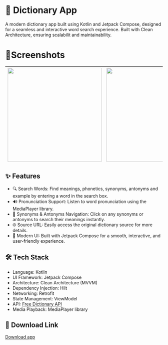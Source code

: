 # 📖 Dictionary App

A modern dictionary app built using Kotlin and Jetpack Compose, designed for a seamless and interactive word search experience. Built with Clean Architecture, ensuring scalabilit and maintainability.

# 📍Screenshots
<img src="https://github.com/user-attachments/assets/96561be3-0c4c-41e3-83db-6a39c33f15e7" width=300/> | <img src="https://github.com/user-attachments/assets/189eedc0-fd74-4583-bb0d-47000da352d0" width=300/> | <img src="https://github.com/user-attachments/assets/8e67db00-d4f2-4e5a-8ba6-ed532756749f" width=300/> 
--- | --- | ---



## ✨ Features
* 🔍 Search Words: Find meanings, phonetics, synonyms, antonyms and example by entering a word in the search box.
* 🔊 Pronunciation Support: Listen to word pronunciation using the MediaPlayer library.
* 🔗 Synonyms & Antonyms Navigation: Click on any synonyms or antonyms to search their meanings instantly.
* 🌐 Source URL: Easily access the original dictionary source for more details.
* 🎨 Modern UI: Built with Jetpack Compose for a smooth, interactive, and user-friendly experience.

## 🛠️ Tech Stack
* Language: Kotlin
* UI Framework: Jetpack Compose
* Architecture: Clean Architecture (MVVM)
* Dependency Injection: Hilt
* Networking: Retrofit
* State Management: ViewModel
* API: [Free Dictionary API](https://dictionaryapi.dev/)
* Media Playback: MediaPlayer library

## 🚀 Download Link
[Download app](https://github.com/dattasneha/pocket-dictionary-app/releases/download/v1.0/Pocket.Dictionary.v1.0.apk)


